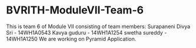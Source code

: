 # BVRITH-ModuleVII-Team-6
This is team 6 of Module VII consisting of team members: 
Surapaneni Divya Sri - 14WH1A0543
Kavya guduru - 14WH1A1254
swetha sureddy - 14WH1A1250
We are working on Pyramid Application.
